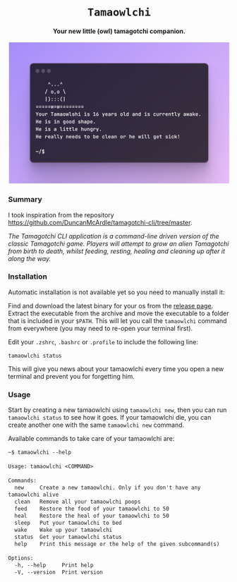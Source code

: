 <div align="center">
  <h1><code>Tamaowlchi</code></h1>
  <strong>Your new little (owl) tamagotchi companion.</strong>
  <br/>
  <br/>
  <img style="width: 500px" src="static/preview.png">
</div>


### Summary
I took inspiration from the repository https://github.com/DuncanMcArdle/tamagotchi-cli/tree/master.

_The Tamagotchi CLI application is a command-line driven version of the classic Tamagotchi game. Players will attempt to grow an alien Tamagotchi from birth to death, whilst feeding, resting, healing and cleaning up after it along the way._


### Installation
Automatic installation is not available yet so you need to manually install it:

Find and download the latest binary for your os from the [release page](https://github.com/Alustrat/tamaowlchi/releases). Extract the executable from the archive and move the executable to a folder that is included in your `$PATH`. This will let you call the `tamaowlchi` command from everywhere (you may need to re-open your terminal first).

Edit your `.zshrc`, `.bashrc` or `.profile` to include the following line:
```
tamaowlchi status
```
This will give you news about your tamaowlchi every time you open a new terminal and prevent you for forgetting him.

### Usage

Start by creating a new tamaowlchi using `tamaowlchi new`, then you can run `tamaowlchi status` to see how it goes. If your tamaowlchi die, you can create another one with the same `tamaowlchi new` command.

Available commands to take care of your tamaowlchi are:
```
~$ tamaowlchi --help

Usage: tamaowlchi <COMMAND>

Commands:
  new     Create a new tamaowlchi. Only if you don't have any tamaowlchi alive
  clean   Remove all your tamaowlchi poops
  feed    Restore the food of your tamaowlchi to 50
  heal    Restore the heal of your tamaowlchi to 50
  sleep   Put your tamaowlchi to bed
  wake    Wake up your tamaowlchi
  status  Get your tamaowlchi status
  help    Print this message or the help of the given subcommand(s)

Options:
  -h, --help     Print help
  -V, --version  Print version
```